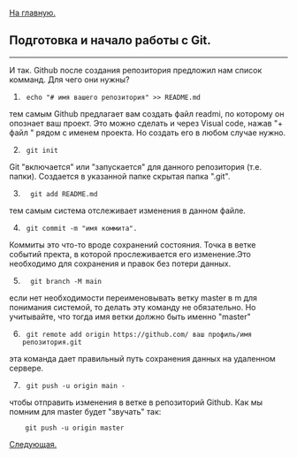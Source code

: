 [На главную.](readme.md)

Подготовка и начало работы с Git.
---
---
И так. Github после создания репозитория предложил нам список комманд. Для чего они нужны? 

1. 
        echo "# имя вашего репозитория" >> README.md
 тем самым Github предлагает вам создать файл readmi, по которому он опознает ваш проект. Это можно сделать и через Visual code, нажав "+ файл " рядом с именем проекта. Но создать его в любом случае нужно. 

2. 
        git init
  Git "включается" или "запускается" для данного репозитория (т.е. папки). Создается в указанной папке скрытая  папка ".git".

3.
         git add README.md 
тем самым система отслеживает изменения в данном файле.

4. 
        git commit -m "имя коммита". 
Коммиты это что-то вроде сохранений состояния. Точка в ветке событий пректа, в которой прослеживается его изменение.Это необходимо для сохранения и правок без потери данных.

5.
         git branch -M main 
если нет необходимости переименовывать ветку master в m для понимания системой, то делать эту команду не обязательно. Но учитывайте, что тогда имя ветки должно быть именно "master"

6. 
        git remote add origin https://github.com/ ваш профиль/имя репозитория.git 
 эта команда дает правильный путь сохранения данных на удаленном сервере.

7. 
        git push -u origin main -
чтобы отправить изменения в ветке в репозиторий Github. Как мы помним для master будет "звучать" так:  

        git push -u origin master

[Следующая.](gitigr.md)